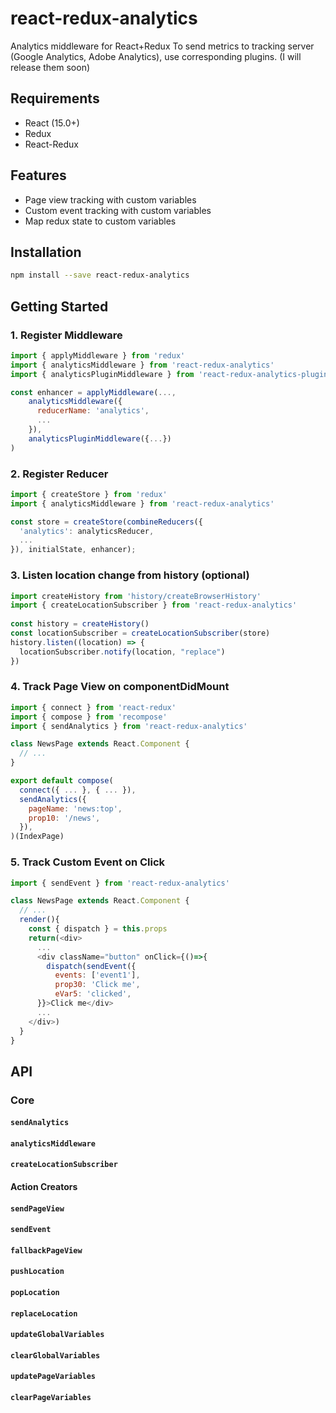 # react-redux-analytics

Analytics middleware for React+Redux
To send metrics to tracking server (Google Analytics, Adobe Analytics), use corresponding plugins. (I will release them soon)

## Requirements
* React (15.0+)
* Redux 
* React-Redux 

## Features
* Page view tracking with custom variables
* Custom event tracking with custom variables
* Map redux state to custom variables

## Installation
```bash
npm install --save react-redux-analytics
```

## Getting Started
### 1. Register Middleware

```js
import { applyMiddleware } from 'redux'
import { analyticsMiddleware } from 'react-redux-analytics'
import { analyticsPluginMiddleware } from 'react-redux-analytics-plugin'

const enhancer = applyMiddleware(...,
    analyticsMiddleware({
      reducerName: 'analytics',
      ...
    }),
    analyticsPluginMiddleware({...})
)
```

### 2. Register Reducer
```js
import { createStore } from 'redux'
import { analyticsMiddleware } from 'react-redux-analytics'

const store = createStore(combineReducers({
  'analytics': analyticsReducer,
  ...
}), initialState, enhancer);
```

### 3. Listen location change from history  (optional)

```js
import createHistory from 'history/createBrowserHistory'
import { createLocationSubscriber } from 'react-redux-analytics'
 
const history = createHistory()
const locationSubscriber = createLocationSubscriber(store)
history.listen((location) => {
  locationSubscriber.notify(location, "replace")
})
```

### 4. Track Page View on componentDidMount
```js
import { connect } from 'react-redux'
import { compose } from 'recompose'
import { sendAnalytics } from 'react-redux-analytics'

class NewsPage extends React.Component {
  // ...
}

export default compose(
  connect({ ... }, { ... }),
  sendAnalytics({
    pageName: 'news:top',
    prop10: '/news',
  }),
)(IndexPage)
```

### 5. Track Custom Event on Click
```js
import { sendEvent } from 'react-redux-analytics'

class NewsPage extends React.Component {
  // ...
  render(){
    const { dispatch } = this.props
    return(<div>
      ...
      <div className="button" onClick={()=>{
        dispatch(sendEvent({
          events: ['event1'],
          prop30: 'Click me',
          eVar5: 'clicked',
      }}>Click me</div>
      ...
    </div>)
  }
}
```

## API
### Core

#### `sendAnalytics`

#### `analyticsMiddleware`

#### `createLocationSubscriber`

#### Action Creators
#### `sendPageView`
#### `sendEvent`
#### `fallbackPageView`
#### `pushLocation`
#### `popLocation`
#### `replaceLocation`
#### `updateGlobalVariables`
#### `clearGlobalVariables`
#### `updatePageVariables`
#### `clearPageVariables`


